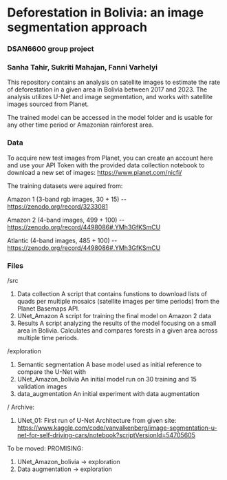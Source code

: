 # Deforestation in Bolivia: an image segmentation approach
### DSAN6600 group project
### Sanha Tahir, Sukriti Mahajan, Fanni Varhelyi

This repository contains an analysis on satellite images to estimate the rate of deforestation in a given area in Bolivia between 2017 and 2023. The analysis utilizes U-Net and image segmentation, and works with satellite images sourced from Planet.

The trained model can be accessed in the model folder and is usable for any other time period or Amazonian rainforest area. 

### Data

To acquire new test images from Planet, you can create an account here and use your API Token with the provided data collection notebook to download a new set of images: https://www.planet.com/nicfi/ 

The training datasets were aquired from:

Amazon 1 (3-band rgb images, 30 + 15) -- https://zenodo.org/record/3233081

Amazon 2 (4-band images, 499 + 100) -- https://zenodo.org/record/4498086#.YMh3GfKSmCU

Atlantic (4-band images, 485 + 100) -- https://zenodo.org/record/4498086#.YMh3GfKSmCU

### Files

/src
1. Data collection
   A script that contains funstions to download lists of quads per multiple mosaics (satellite images per time periods) from the Planet Basemaps API.
2. UNet_Amazon
   A script for training the final model on Amazon 2 data
3. Results
   A script analyzing the results of the model focusing on a small area in Bolivia. Calculates and compares forests in a given area across multiple time periods.

/exploration
1. Semantic segmentation
   A base model used as initial reference to compare the U-Net with
2. UNet_Amazon_bolivia
   An initial model run on 30 training and 15 validation images
3. data_augmentation
   An initial experiment with data augmentation



/ Archive:
1. UNet_01: First run of U-Net Architecture from given site:
  https://www.kaggle.com/code/vanvalkenberg/image-segmentation-u-net-for-self-driving-cars/notebook?scriptVersionId=54705605 


To be moved: 
PROMISING: 
1. UNet_Amazon_bolivia -> exploration
2. Data augmentation -> exploration
